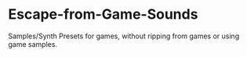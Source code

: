 # Escape-from-Game-Sounds
Samples/Synth Presets for games, without ripping from games or using game samples.

